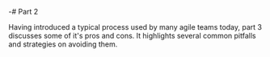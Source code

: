 -# Part 2

Having introduced a typical process used by many agile teams today, part 3 discusses some of it's pros and cons. It highlights several common pitfalls and strategies on avoiding them.